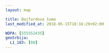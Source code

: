 ```yaml
---
layout: map

title: Bajfordova šuma
last_modified_at: 2018-05-15T18:16:29+02:00

WDPA: [555552435]
geoSrbija:
  L1_183: [88]
---
```

